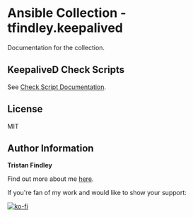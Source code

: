 # Ansible Collection - tfindley.keepalived

Documentation for the collection.

## KeepaliveD Check Scripts

See [Check Script Documentation](docs/CHECKSCRIPTS.md).

## License

MIT

## Author Information

**Tristan Findley**

Find out more about me [here](https://tfindley.co.uk).

If you're fan of my work and would like to show your support:

[![ko-fi](https://ko-fi.com/img/githubbutton_sm.svg)](https://ko-fi.com/Z8Z016573P)